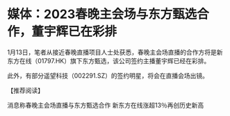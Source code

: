 # 媒体：2023春晚主会场与东方甄选合作，董宇辉已在彩排

1月13日，笔者从接近春晚直播项目人士处获悉，春晚主会场直播的合作方将是新东方在线（01797.HK）旗下东方甄选，该公司签约主播董宇辉已经在彩排。

此外，有部分遥望科技（002291.SZ）的签约明星，将会在直播会场出镜。

【推荐阅读】

消息称春晚主会场直播与东方甄选合作 新东方在线涨超13％再创历史新高

